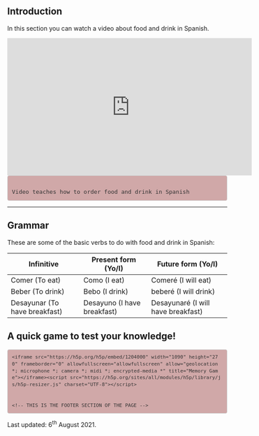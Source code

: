 <body>

<div class="container">  

<div class="container">  

<h2>Introduction</h2>
<p>In this section you can watch a video about food and drink in Spanish.</p>

<iframe width="560" height="315" src="https://www.youtube.com/embed/2RELTSJOa3E" frameborder="0" allow="accelerometer; autoplay; clipboard-write; encrypted-media; gyroscope; picture-in-picture" allowfullscreen></iframe>
    
    
    
<style>

pre {
    display: block;
    padding: 9.5px;
    margin: 0 0 10px;
    font-size: 13px;
    line-height: 1.42857143;
    color: #333;
    word-break: break-all;
    word-wrap: break-word;
    background-color: #d0a8a8;
    border: 1px solid #ccc;
    border-radius: 4px;
}

</style>

<pre>

Video teaches how to order food and drink in Spanish
</pre>








<hr/>
</div>



<div class="container"> 

 <h2>Grammar</h2>
  <p>These are some of the basic verbs to do with food and drink in Spanish:</p>            
  <table class="table table-striped">
    <thead>
      <tr>
        <th>Infinitive</th>
        <th>Present form (Yo/I)</th>
        <th>Future form (Yo/I)</th>
      </tr>
    </thead>
    <tbody>
      <tr>
        <td>Comer (To eat)</td>
        <td>Como (I eat)</td>
        <td>Comeré (I will eat)</td>
      </tr>
      <tr>
        <td>Beber (To drink)</td>
        <td>Bebo (I drink)</td>
        <td>beberé (I will drink)</td>
      </tr>
      <tr>
        <td>Desayunar (To have breakfast)</td>
        <td>Desayuno (I have breakfast)</td>
        <td>Desayunaré (I will have breakfast)</td>
      </tr>
    </tbody>
  </table>

</div>
    
    
<h2>A quick game to test your knowledge!</h2>
    
    <iframe src="https://h5p.org/h5p/embed/1204000" width="1090" height="270" frameborder="0" allowfullscreen="allowfullscreen" allow="geolocation *; microphone *; camera *; midi *; encrypted-media *" title="Memory Game"></iframe><script src="https://h5p.org/sites/all/modules/h5p/library/js/h5p-resizer.js" charset="UTF-8"></script>
    
    
    <!-- THIS IS THE FOOTER SECTION OF THE PAGE -->
<p>Last updated: 6<sup>th</sup> August 2021.</p>

